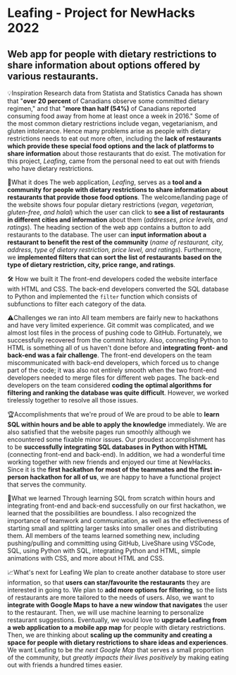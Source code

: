 # Leafing - Project for NewHacks 2022
## Web app for people with dietary restrictions to share information about options offered by various restaurants.

💡Inspiration
Research data from Statista and Statistics Canada has shown that "**over 20 percent** of Canadians observe some committed dietary regimen," and that "**more than half (54%)** of Canadians reported consuming food away from home at least once a week in 2016." Some of the most common dietary restrictions include vegan, vegetarianism, and gluten intolerance. Hence many problems arise as people with dietary restrictions needs to eat out more often, including the **lack of restaurants which provide these special food options and the lack of platforms to share information** about those restaurants that do exist. The motivation for this project, _Leafing_, came from the personal need to eat out with friends who have dietary restrictions.

🥬What it does
The web application, _Leafing_, serves as a **tool and a community for people with dietary restrictions to share information about restaurants that provide those food options**. The welcome/landing page of the website shows four popular dietary restrictions (_vegan, vegetarian, gluten-free, and halal_) which the user can click to **see a list of restaurants in different cities and information** about them (_addresses, price levels, and ratings_). The heading section of the web app contains a button to add restaurants to the database. The user can **input information about a restaurant to benefit the rest of the community** (_name of restaurant, city, address, type of dietary restriction, price level, and ratings_). Furthermore, we **implemented filters that can sort the list of restaurants based on the type of dietary restriction, city, price range, and ratings**. 

🛠 How we built it
The front-end developers coded the website interface with HTML and CSS. The back-end developers converted the SQL database to Python and implemented the ```filter``` function which consists of subfunctions to filter each category of the data. 

⚠️Challenges we ran into
All team members are fairly new to hackathons and have very limited experience. Git commit was complicated, and we almost lost files in the process of pushing code to GitHub. Fortunately, we successfully recovered from the commit history. Also, connecting Python to HTML is something all of us haven't done before and **integrating front- and back-end was a fair challenge**. The front-end developers on the team miscommunicated with back-end developers, which forced us to change part of the code; it was also not entirely smooth when the two front-end developers needed to merge files for different web pages. The back-end developers on the team considered **coding the optimal algorithms for filtering and ranking the database was quite difficult**. However, we worked tirelessly together to resolve all those issues.

🏆Accomplishments that we're proud of
We are proud to be able to **learn SQL within hours and be able to apply the knowledge** immediately. We are also satisfied that the website pages run smoothly although we encountered some fixable minor issues. Our proudest accomplishment has to be **successfully integrating SQL databases in Python with HTML** (connecting front-end and back-end). In addition, we had a wonderful time working together with new friends and enjoyed our time at NewHacks. Since it is the **first hackathon for most of the teammates and the first in-person hackathon for all of us**, we are happy to have a functional project that serves the community. 

🤯What we learned
Through learning SQL from scratch within hours and integrating front-end and back-end successfully on our first hackathon, we learned that the possibilities are boundless. I also recognized the importance of teamwork and communication, as well as the effectiveness of starting small and splitting larger tasks into smaller ones and distributing them. All members of the teams learned something new, including pushing/pulling and committing using GitHub, LiveShare using VSCode, SQL, using Python with SQL, integrating Python and HTML, simple animations with CSS, and more about HTML and CSS.

📈What's next for Leafing
We plan to create another database to store user information, so that **users can star/favourite the restaurants** they are interested in going to. We plan to **add more options for filtering**, so the lists of restaurants are more tailored to the needs of users. Also, we want to **integrate with Google Maps to have a new window that navigates** the user to the restaurant. Then, we will use machine learning to personalize restaurant suggestions. Eventually, we would love to **upgrade Leafing from a web application to a mobile app map** for people with dietary restrictions. Then, we are thinking about **scaling up the community and creating a space for people with dietary restrictions to share ideas and experiences**. We want Leafing to be *the next Google Map* that serves a small proportion of the community, but *greatly impacts their lives positively* by making eating out with friends a hundred times easier. 
